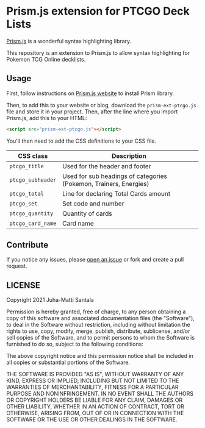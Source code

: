 # Prism.js extension for PTCGO Deck Lists

[Prism.js](https://prismjs.com/) is a wonderful syntax highlighting library.

This repository is an extension to Prism.js to allow syntax highlighting for Pokemon TCG Online decklists.

## Usage

First, follow instructions on [Prism.js website](https://prismjs.com/) to install Prism library.

Then, to add this to your website or blog, download the `prism-ext-ptcgo.js` file and store it in your project. Then, after the line where you import Prism.js, add this to your HTML:

```html
<script src="prism-ext-ptcgo.js"></script>
```

You'll then need to add the CSS definitions to your CSS file.

| CSS class         | Description                                                       |
| ----------------- | ----------------------------------------------------------------- |
| `ptcgo_title`     | Used for the header and footer                                    |
| `ptcgo_subheader` | Used for sub headings of categories (Pokemon, Trainers, Energies) |
| `ptcgo_total`     | Line for declaring Total Cards amount                             |
| `ptcgo_set`       | Set code and number                                               |
| `ptcgo_quantity`  | Quantity of cards                                                 |
| `ptcgo_card_name` | Card name                                                         |

## Contribute

If you notice any issues, please [open an issue](/issues/new) or fork and create a pull request.

## LICENSE

Copyright 2021 Juha-Matti Santala

Permission is hereby granted, free of charge, to any person obtaining a copy of this software and associated documentation files (the "Software"), to deal in the Software without restriction, including without limitation the rights to use, copy, modify, merge, publish, distribute, sublicense, and/or sell copies of the Software, and to permit persons to whom the Software is furnished to do so, subject to the following conditions:

The above copyright notice and this permission notice shall be included in all copies or substantial portions of the Software.

THE SOFTWARE IS PROVIDED "AS IS", WITHOUT WARRANTY OF ANY KIND, EXPRESS OR IMPLIED, INCLUDING BUT NOT LIMITED TO THE WARRANTIES OF MERCHANTABILITY, FITNESS FOR A PARTICULAR PURPOSE AND NONINFRINGEMENT. IN NO EVENT SHALL THE AUTHORS OR COPYRIGHT HOLDERS BE LIABLE FOR ANY CLAIM, DAMAGES OR OTHER LIABILITY, WHETHER IN AN ACTION OF CONTRACT, TORT OR OTHERWISE, ARISING FROM, OUT OF OR IN CONNECTION WITH THE SOFTWARE OR THE USE OR OTHER DEALINGS IN THE SOFTWARE.
